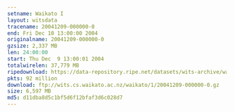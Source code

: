 ```yaml
---
setname: Waikato I
layout: witsdata
tracename: 20041209-000000-0
end: Fri Dec 10 13:00:00 2004
originalname: 20041209-000000-0
gzsize: 2,337 MB
len: 24:00:00
start: Thu Dec  9 13:00:01 2004
totalwirelen: 37,779 MB
ripedownload: https://data-repository.ripe.net/datasets/wits-archive/waikato/1/20041209-000000-0.gz
pkts: 92 million
download: ftp://wits.cs.waikato.ac.nz/waikato/1/20041209-000000-0.gz
size: 6,597 MB
md5: d11dba8d5c1bf5d6f12bfaf3d6c028d7
---
```

